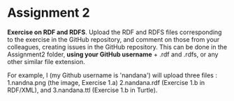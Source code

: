 Assignment 2
================

**Exercise on RDF and RDFS**. Upload the RDF and RDFS files corresponding to the exercise in the GitHub repository, and comment on those from your colleagues, creating issues in the GitHub repository. This can be done in the Assignment2 folder, **using your GitHub username** + .rdf and .rdfs, or any other similar file extension.

For example, I (my Github username is 'nandana') will upload three files : 
1.nandna.png (the image, Exercise 1.a)
2.nandana.rdf (Exercise 1.b in RDF/XML), and 
3.nandana.ttl (Exercise 1.b in Turtle).
